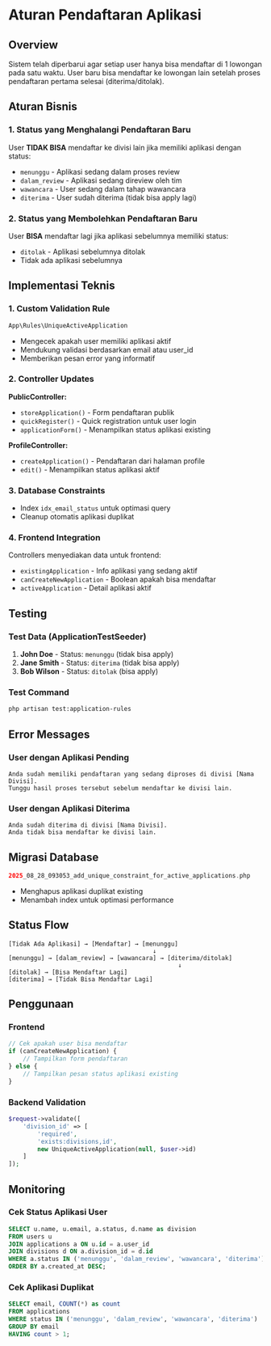 # Aturan Pendaftaran Aplikasi

## Overview
Sistem telah diperbarui agar setiap user hanya bisa mendaftar di 1 lowongan pada satu waktu. User baru bisa mendaftar ke lowongan lain setelah proses pendaftaran pertama selesai (diterima/ditolak).

## Aturan Bisnis

### 1. Status yang Menghalangi Pendaftaran Baru
User **TIDAK BISA** mendaftar ke divisi lain jika memiliki aplikasi dengan status:
- `menunggu` - Aplikasi sedang dalam proses review
- `dalam_review` - Aplikasi sedang direview oleh tim
- `wawancara` - User sedang dalam tahap wawancara
- `diterima` - User sudah diterima (tidak bisa apply lagi)

### 2. Status yang Membolehkan Pendaftaran Baru
User **BISA** mendaftar lagi jika aplikasi sebelumnya memiliki status:
- `ditolak` - Aplikasi sebelumnya ditolak
- Tidak ada aplikasi sebelumnya

## Implementasi Teknis

### 1. Custom Validation Rule
```php
App\Rules\UniqueActiveApplication
```
- Mengecek apakah user memiliki aplikasi aktif
- Mendukung validasi berdasarkan email atau user_id
- Memberikan pesan error yang informatif

### 2. Controller Updates
**PublicController:**
- `storeApplication()` - Form pendaftaran publik
- `quickRegister()` - Quick registration untuk user login
- `applicationForm()` - Menampilkan status aplikasi existing

**ProfileController:**
- `createApplication()` - Pendaftaran dari halaman profile
- `edit()` - Menampilkan status aplikasi aktif

### 3. Database Constraints
- Index `idx_email_status` untuk optimasi query
- Cleanup otomatis aplikasi duplikat

### 4. Frontend Integration
Controllers menyediakan data untuk frontend:
- `existingApplication` - Info aplikasi yang sedang aktif
- `canCreateNewApplication` - Boolean apakah bisa mendaftar
- `activeApplication` - Detail aplikasi aktif

## Testing

### Test Data (ApplicationTestSeeder)
1. **John Doe** - Status: `menunggu` (tidak bisa apply)
2. **Jane Smith** - Status: `diterima` (tidak bisa apply)
3. **Bob Wilson** - Status: `ditolak` (bisa apply)

### Test Command
```bash
php artisan test:application-rules
```

## Error Messages

### User dengan Aplikasi Pending
```
Anda sudah memiliki pendaftaran yang sedang diproses di divisi [Nama Divisi]. 
Tunggu hasil proses tersebut sebelum mendaftar ke divisi lain.
```

### User dengan Aplikasi Diterima
```
Anda sudah diterima di divisi [Nama Divisi]. 
Anda tidak bisa mendaftar ke divisi lain.
```

## Migrasi Database

```php
2025_08_28_093053_add_unique_constraint_for_active_applications.php
```
- Menghapus aplikasi duplikat existing
- Menambah index untuk optimasi performance

## Status Flow

```
[Tidak Ada Aplikasi] → [Mendaftar] → [menunggu]
                                        ↓
[menunggu] → [dalam_review] → [wawancara] → [diterima/ditolak]
                                               ↓
[ditolak] → [Bisa Mendaftar Lagi]
[diterima] → [Tidak Bisa Mendaftar Lagi]
```

## Penggunaan

### Frontend
```javascript
// Cek apakah user bisa mendaftar
if (canCreateNewApplication) {
    // Tampilkan form pendaftaran
} else {
    // Tampilkan pesan status aplikasi existing
}
```

### Backend Validation
```php
$request->validate([
    'division_id' => [
        'required',
        'exists:divisions,id',
        new UniqueActiveApplication(null, $user->id)
    ]
]);
```

## Monitoring

### Cek Status Aplikasi User
```sql
SELECT u.name, u.email, a.status, d.name as division 
FROM users u 
JOIN applications a ON u.id = a.user_id 
JOIN divisions d ON a.division_id = d.id 
WHERE a.status IN ('menunggu', 'dalam_review', 'wawancara', 'diterima')
ORDER BY a.created_at DESC;
```

### Cek Aplikasi Duplikat
```sql
SELECT email, COUNT(*) as count 
FROM applications 
WHERE status IN ('menunggu', 'dalam_review', 'wawancara', 'diterima')
GROUP BY email 
HAVING count > 1;
```
